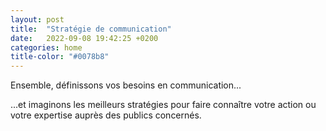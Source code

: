 ```yaml
---
layout: post
title:  "Stratégie de communication"
date:   2022-09-08 19:42:25 +0200
categories: home
title-color: "#0078b8"
---
```


Ensemble, définissons vos besoins en communication...

...et imaginons les meilleurs stratégies pour faire connaître votre action ou votre expertise auprès des publics concernés.